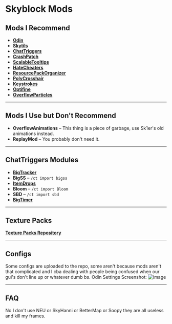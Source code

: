 # Skyblock Mods

## Mods I Recommend
- **[Odin](https://github.com/odtheking/Odin/releases)**  
- **[Skytils](https://github.com/Skytils/SkytilsMod/releases)**  
- **[ChatTriggers](https://chattriggers.com/)**  
- **[CrashPatch](https://github.com/Polyfrost/CrashPatch/releases)**  
- **[ScalableTooltips](https://github.com/SubAt0m1c/ScalableTooltips/releases)**  
- **[HateCheaters](https://github.com/SubAt0m1c/HateCheaters/releases)**  
- **[ResourcePackOrganizer](https://modrinth.com/mod/resource-pack-organizer/versions)**  
- **[PolyCrosshair](https://modrinth.com/mod/crosshair/versions)**  
- **[Keystrokes](https://sk1er.club/mods/keystrokesmod)**  
- **[Optifine](https://optifine.net/downloads)**  
- **[OverflowParticles](https://modrinth.com/mod/overflowparticles/versions)**  

---

## Mods I Use but Don't Recommend
- **OverflowAnimations** – This thing is a piece of garbage, use Sk1er's old animations instead.
- **ReplayMod** – You probably don't need it.

---

## ChatTriggers Modules
- **[BigTracker](https://github.com/eatpIastic/bigtracker)**  
- **BigSS** – `/ct import bigss`  
- **[ItemDrops](https://github.com/eatpIastic/itemdrops)**  
- **Bloom** – `/ct import Bloom`  
- **SBD** – `/ct import sbd`
- **[BigTimer](https://github.com/eatpIastic/bigtimer)** 

---

## Texture Packs
 **[Texture Packs Repository](https://github.com/eatpIastic/texturepacks)**

---

## Configs
 Some configs are uploaded to the repo, some aren't because mods aren't that complicated and I cba dealing with people being confused when our gui's don't line up or whatever dumb bs.
 Odin Settings Screenshot:
 ![image](https://github.com/user-attachments/assets/273d403f-c541-437c-a1e2-725ebfe83b67)

---

## FAQ
No I don't use NEU or SkyHanni or BetterMap or Soopy they are all useless and kill my frames.
